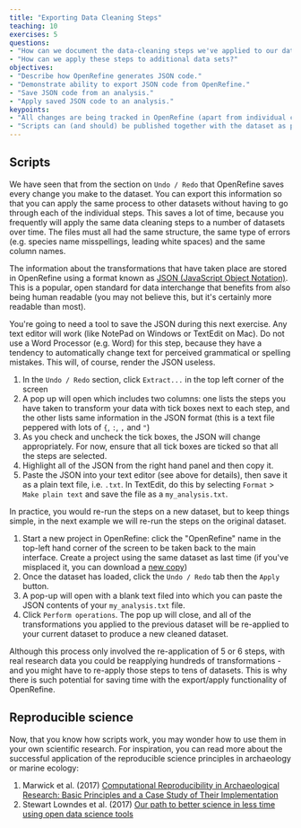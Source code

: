 ```yaml
---
title: "Exporting Data Cleaning Steps"
teaching: 10
exercises: 5
questions:
- "How can we document the data-cleaning steps we've applied to our data?"
- "How can we apply these steps to additional data sets?"
objectives:
- "Describe how OpenRefine generates JSON code."
- "Demonstrate ability to export JSON code from OpenRefine."
- "Save JSON code from an analysis."
- "Apply saved JSON code to an analysis."
keypoints:
- "All changes are being tracked in OpenRefine (apart from individual cell changes and sorting!), and this information can be used for scripts for future analyses or reproducing an analysis."
- "Scripts can (and should) be published together with the dataset as part of the digital appendix of the research output."
---
```


## Scripts

We have seen that from the section on `Undo / Redo` that OpenRefine saves every change you make to the dataset. You can
export this information so that you can apply the same process to other datasets without having to go through each of
the individual steps. This saves a lot of time, because you frequently will apply the same data cleaning steps to a
number of datasets over time. The files must all had the same structure, the same 
type of errors (e.g. species name misspellings, leading white spaces) and the same column names.

The information about the transformations that have taken place are stored in OpenRefine using a format
known as [JSON (JavaScript Object Notation)](https://en.wikipedia.org/wiki/JSON). This is a popular, open standard  for
data interchange that benefits from also being human readable (you may not believe this, but it's certainly more readable
than most).

You're going to need a tool to save the JSON during this next exercise. Any text editor will work (like NotePad on
Windows or TextEdit on Mac). Do not use a Word Processor (e.g. Word) for this step, because they have a tendency to
automatically change text for perceived grammatical or spelling mistakes. This will, of course, render the JSON useless. 

1. In the `Undo / Redo` section, click `Extract...` in the top left corner of the screen
2. A pop up will open which includes two columns: one lists the steps you have taken to transform your data with tick
   boxes next to each step, and the other lists same information in the JSON format (this is a text file peppered with
   lots of `{`, `:`, `,` and `"`)
3. As you check and uncheck the tick boxes, the JSON will change appropriately. For now, ensure that all tick boxes are
   ticked so that all the steps are selected.
4. Highlight all of the JSON from the right hand panel and then copy it.
5. Paste the JSON into your text editor (see above for details), then save it as a plain text file, i.e. `.txt`. In
   TextEdit, do this by selecting `Format` > `Make plain text` and save the file as a `my_analysis.txt`. 

In practice, you would re-run the steps on a new dataset, but to keep things simple, in the next example we will re-run
the steps on the original dataset.  

1. Start a new project in OpenRefine: click the "OpenRefine" name in the top-left hand corner of the screen to be taken
   back to the main interface. Create a project using the same dataset as last time (if you've misplaced it, you can
   download a [new copy](https://ndownloader.figshare.com/files/7823341))  
1. Once the dataset has loaded, click the `Undo / Redo` tab then the `Apply` button.
1. A pop-up will open with a blank text filed into which you can paste the JSON contents of your `my_analysis.txt` file. 
1. Click `Perform operations`. The pop up will close, and all of the transformations you applied to the previous dataset
   will be re-applied to your current dataset to produce a new cleaned dataset.

Although this process only involved the re-application of 5 or 6 steps, with real research data you could be reapplying
hundreds of transformations - and you might have to re-apply those steps to tens of datasets. This is why there is such
potential for saving time with the export/apply functionality of OpenRefine. 

## Reproducible science

Now, that you know how scripts work, you may wonder how to use them in your own scientific research. For inspiration,
you can read more about the successful application of the reproducible science principles in archaeology or marine
ecology:
1. Marwick et al. (2017) [Computational Reproducibility in Archaeological Research: Basic Principles and a Case Study of Their Implementation](https://link.springer.com/article/10.1007/s10816-015-9272-9)
2. Stewart Lowndes et al. (2017) [Our path to better science in less time using open data science tools](https://www.nature.com/articles/s41559-017-0160)